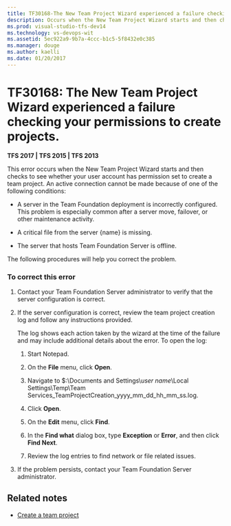 ```yaml
---
title: TF30168-The New Team Project Wizard experienced a failure checking your permissions to create projects | TFS
description: Occurs when the New Team Project Wizard starts and then checks to see whether your user account has permission set to create a team project.
ms.prod: visual-studio-tfs-dev14
ms.technology: vs-devops-wit
ms.assetid: 5ec922a9-9b7a-4ccc-b1c5-5f8432e0c385
ms.manager: douge
ms.author: kaelli
ms.date: 01/20/2017
---
```


# TF30168: The New Team Project Wizard experienced a failure checking your permissions to create projects.


**TFS 2017 | TFS 2015 | TFS 2013**

This error occurs when the New Team Project Wizard starts and then checks to see whether your user account has permission set to create a team project. An active connection cannot be made because of one of the following conditions:  
  
-   A server in the Team Foundation deployment is incorrectly configured. This problem is especially common after a server move, failover, or other maintenance activity.  
  
-   A critical file from the server {name} is missing.  
  
-   The server that hosts Team Foundation Server is offline.  
  
 The following procedures will help you correct the problem.  
  
### To correct this error  
  
1.  Contact your Team Foundation Server administrator to verify that the server configuration is correct.  
  
2.  If the server configuration is correct, review the team project creation log and follow any instructions provided.  
  
     The log shows each action taken by the wizard at the time of the failure and may include additional details about the error. To open the log:  
  
    1.  Start Notepad.  
  
    2.  On the **File** menu, click **Open**.  
  
    3.  Navigate to $:\Documents and Settings\\*user name*\Local Settings\Temp\Team Services_TeamProjectCreation_yyyy_mm_dd_hh_mm_ss.log.  
  
    4.  Click **Open**.  
  
    5.  On the **Edit** menu, click **Find**.  
  
    6.  In the **Find what** dialog box, type **Exception** or **Error**, and then click **Find Next**.  
  
    7.  Review the log entries to find network or file related issues.  
  
3.  If the problem persists, contact your Team Foundation Server administrator.  
  
## Related notes
- [Create a team project](../../../../accounts/create-team-project.md)